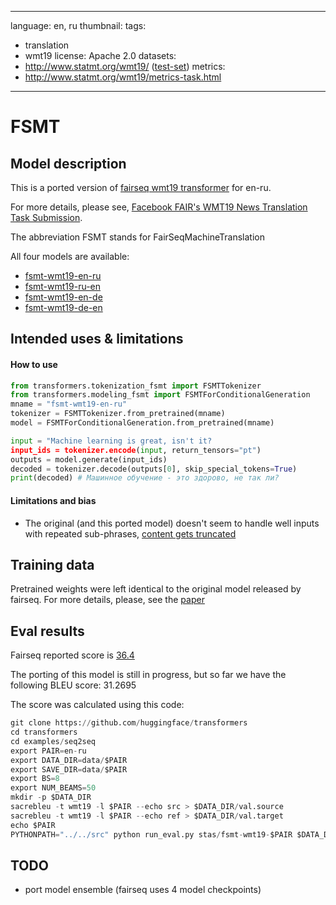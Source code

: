 
---
language: en, ru
thumbnail:
tags:
- translation
- wmt19
license: Apache 2.0
datasets:
- http://www.statmt.org/wmt19/ ([test-set](http://matrix.statmt.org/test_sets/newstest2019.tgz?1556572561))
metrics:
- http://www.statmt.org/wmt19/metrics-task.html
---

# FSMT

## Model description

This is a ported version of [fairseq wmt19 transformer](https://github.com/pytorch/fairseq/blob/master/examples/wmt19/README.md) for en-ru.

For more details, please see, [Facebook FAIR's WMT19 News Translation Task Submission](https://arxiv.org/abs/1907.06616).

The abbreviation FSMT stands for FairSeqMachineTranslation

All four models are available:

* [fsmt-wmt19-en-ru](https://huggingface.co/stas/fsmt-wmt19-en-ru)
* [fsmt-wmt19-ru-en](https://huggingface.co/stas/fsmt-wmt19-ru-en)
* [fsmt-wmt19-en-de](https://huggingface.co/stas/fsmt-wmt19-en-de)
* [fsmt-wmt19-de-en](https://huggingface.co/stas/fsmt-wmt19-de-en)

## Intended uses & limitations

#### How to use

```python
from transformers.tokenization_fsmt import FSMTTokenizer
from transformers.modeling_fsmt import FSMTForConditionalGeneration
mname = "fsmt-wmt19-en-ru"
tokenizer = FSMTTokenizer.from_pretrained(mname)
model = FSMTForConditionalGeneration.from_pretrained(mname)

input = "Machine learning is great, isn't it?
input_ids = tokenizer.encode(input, return_tensors="pt")
outputs = model.generate(input_ids)
decoded = tokenizer.decode(outputs[0], skip_special_tokens=True)
print(decoded) # Машинное обучение - это здорово, не так ли?

```

#### Limitations and bias

- The original (and this ported model) doesn't seem to handle well inputs with repeated sub-phrases, [content gets truncated](https://discuss.huggingface.co/t/issues-with-translating-inputs-containing-repeated-phrases/981)

## Training data

Pretrained weights were left identical to the original model released by fairseq. For more details, please, see the [paper](https://arxiv.org/abs/1907.06616)

## Eval results

Fairseq reported score is [36.4](http://matrix.statmt.org/matrix/output/1914?run_id=6724)

The porting of this model is still in progress, but so far we have the following BLEU score: 31.2695

The score was calculated using this code:

```python
git clone https://github.com/huggingface/transformers
cd transformers
cd examples/seq2seq
export PAIR=en-ru
export DATA_DIR=data/$PAIR
export SAVE_DIR=data/$PAIR
export BS=8
export NUM_BEAMS=50
mkdir -p $DATA_DIR
sacrebleu -t wmt19 -l $PAIR --echo src > $DATA_DIR/val.source
sacrebleu -t wmt19 -l $PAIR --echo ref > $DATA_DIR/val.target
echo $PAIR
PYTHONPATH="../../src" python run_eval.py stas/fsmt-wmt19-$PAIR $DATA_DIR/val.source $SAVE_DIR/test_translations.txt --reference_path $DATA_DIR/val.target --score_path $SAVE_DIR/test_bleu.json --bs $BS --task translation --num_beams $NUM_BEAMS
```

## TODO

- port model ensemble (fairseq uses 4 model checkpoints)


